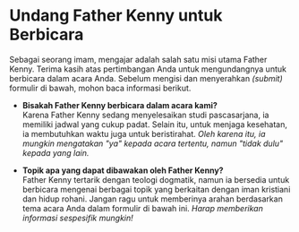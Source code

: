 # Undang Father Kenny untuk Berbicara

Sebagai seorang imam, mengajar adalah salah satu misi utama Father Kenny. Terima kasih atas pertimbangan Anda untuk mengundangnya untuk berbicara dalam acara Anda. Sebelum mengisi dan menyerahkan _(submit)_ formulir di bawah, mohon baca informasi berikut.

- **Bisakah Father Kenny berbicara dalam acara kami?**
  <br />Karena Father Kenny sedang menyelesaikan studi pascasarjana, ia memiliki jadwal yang cukup padat. Selain itu, untuk menjaga kesehatan, ia membutuhkan waktu juga untuk beristirahat. _Oleh karena itu, ia mungkin mengatakan "ya" kepada acara tertentu, namun "tidak dulu" kepada yang lain._

- **Topik apa yang dapat dibawakan oleh Father Kenny?**
  <br />Father Kenny tertarik dengan teologi dogmatik, namun ia bersedia untuk berbicara mengenai berbagai topik yang berkaitan dengan iman kristiani dan hidup rohani. Jangan ragu untuk memberinya arahan berdasarkan tema acara Anda dalam formulir di bawah ini. _Harap memberikan informasi sespesifik mungkin!_
